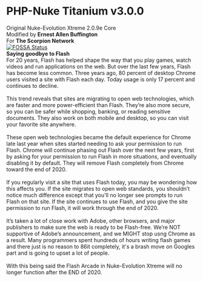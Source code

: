# PHP-Nuke Titanium v3.0.0<br />
Original Nuke-Evolution Xtreme 2.0.9e Core<br /> 
Modified by **Ernest Allen Buffington**<br />
 For **The Scorpion Network**<br /> 
 [![FOSSA Status](https://app.fossa.com/api/projects/git%2Bgithub.com%2Fernestbuffington%2FNuke-Evolution-Xtreme-2.0.9e.svg?type=shield)](https://app.fossa.com/projects/git%2Bgithub.com%2Fernestbuffington%2FNuke-Evolution-Xtreme-2.0.9e?ref=badge_shield)
<br /> 
**Saying goodbye to Flash**<br />
For 20 years, Flash has helped shape the way that you play games, watch videos and run applications on the web. But over the last few years, Flash has become less common. Three years ago, 80 percent of desktop Chrome users visited a site with Flash each day. Today usage is only 17 percent and continues to decline.<br />
<br />
This trend reveals that sites are migrating to open web technologies, which are faster and more power-efficient than Flash. They’re also more secure, so you can be safer while shopping, banking, or reading sensitive documents. They also work on both mobile and desktop, so you can visit your favorite site anywhere.<br />
<br />
These open web technologies became the default experience for Chrome late last year when sites started needing to ask your permission to run Flash. Chrome will continue phasing out Flash over the next few years, first by asking for your permission to run Flash in more situations, and eventually disabling it by default. They will remove Flash completely from Chrome toward the end of 2020.<br />
<br />
If you regularly visit a site that uses Flash today, you may be wondering how this affects you. If the site migrates to open web standards, you shouldn’t notice much difference except that you'll no longer see prompts to run Flash on that site. If the site continues to use Flash, and you give the site permission to run Flash, it will work through the end of 2020.<br />
<br />
It’s taken a lot of close work with Adobe, other browsers, and major publishers to make sure the web is ready to be Flash-free. We’re NOT supportive of Adobe’s announcement, and we MIGHT stop usng Chrome as a result. Many programmers spent hundreds of hours writing flash games and there just is no reason to 86it completely, it's a brash move on Googles part and is going to upset a lot of people.<br />
<br />
With this being said the Flash Arcade in Nuke-Evolution Xtreme will no longer function after the END of 2020.
